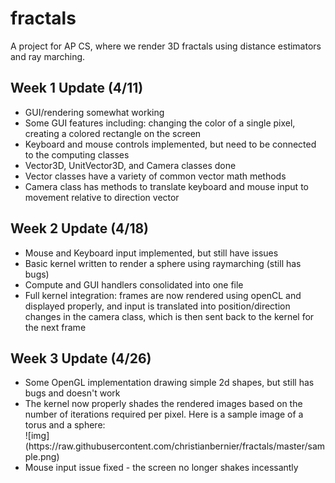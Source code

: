 # fractals
A project for AP CS, where we render 3D fractals using distance estimators and ray marching.

## Week 1 Update (4/11)
<ul>
  <li>GUI/rendering somewhat working</li>
  <li>Some GUI features including: changing the color of a single pixel, creating a colored rectangle on the screen</li>
  <li>Keyboard and mouse controls implemented, but need to be connected to the computing classes</li>
  <li>Vector3D, UnitVector3D, and Camera classes done</li>
  <li>Vector classes have a variety of common vector math methods</li>
  <li>Camera class has methods to translate keyboard and mouse input to movement relative to direction vector</li>
</ul>

## Week 2 Update (4/18)
<ul>
  <li>Mouse and Keyboard input implemented, but still have issues</li>
  <li>Basic kernel written to render a sphere using raymarching (still has bugs)</li>
  <li>Compute and GUI handlers consolidated into one file</li>
  <li>Full kernel integration: frames are now rendered using openCL and displayed properly, and input is translated into position/direction changes in the camera class, which is then sent back to the kernel for the next frame</li>
</ul>

## Week 3 Update (4/26)
<ul>
  <li>Some OpenGL implementation drawing simple 2d shapes, but still has bugs and doesn't work</li>
  <li>The kernel now properly shades the rendered images based on the number of iterations required per pixel. Here is a sample image of a torus and a sphere:</li>
  ![img](https://raw.githubusercontent.com/christianbernier/fractals/master/sample.png)
  <li>Mouse input issue fixed - the screen no longer shakes incessantly</li>
</ul>
